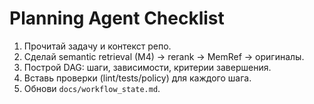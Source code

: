 # Planning Agent Checklist

1. Прочитай задачу и контекст репо.
2. Сделай semantic retrieval (M4) → rerank → MemRef → оригиналы.
3. Построй DAG: шаги, зависимости, критерии завершения.
4. Вставь проверки (lint/tests/policy) для каждого шага.
5. Обнови `docs/workflow_state.md`.

